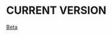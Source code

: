 # CURRENT VERSION 

[Beta](https://pages.github.com/](https://drive.google.com/drive/u/2/folders/19AVA4ZDH1m9DNJDhQiSBW912WA7tMcbV))

